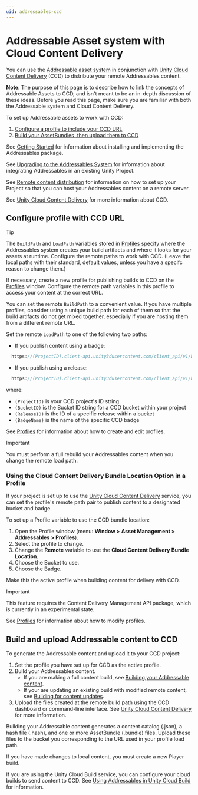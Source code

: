 ```yaml
---
uid: addressables-ccd
---
```


# Addressable Asset system with Cloud Content Delivery

You can use the [Addressable asset system] in conjunction with [Unity Cloud Content Delivery] \(CCD) to distribute your remote Addressables content.

**Note**: The purpose of this page is to describe how to link the concepts of Addressable Assets to CCD, and isn't meant to be an in-depth discussion of these ideas. Before you read this page, make sure you are familiar with both the Addressable system and Cloud Content Delivery.

To set up Addressable assets to work with CCD:
1. [Configure a profile to include your CCD URL]
1. [Build your AssetBundles, then upload them to CCD]

See [Getting Started] for information about installing and implementing the Addressables package.

See [Upgrading to the Addressables System] for information about integrating Addressables in an existing Unity Project.

See [Remote content distribution] for information on how to set up your Project so that you can host your Addressables content on a remote server.

See [Unity Cloud Content Delivery] for more information about CCD.

## Configure profile with CCD URL

> [!TIP]
> The `BuildPath` and `LoadPath` variables stored in [Profiles] specify where the Addressables system creates your build artifacts and where it looks for your assets at runtime. Configure the remote paths to work with CCD. (Leave the local paths with their standard, default values, unless you have a specifc reason to change them.)

If necessary, create a new profile for publishing builds to CCD on the [Profiles] window. Configure the remote path variables in this profile to access your content at the correct URL.

You can set the remote `BuildPath` to a convenient value. If you have multiple profiles, consider using a unique build path for each of them so that the build artifacts do not get mixed together, especially if you are hosting them from a different remote URL.

Set the remote `LoadPath` to one of the following two paths:

* If you publish content using a badge: 

```c#
  https://(ProjectID).client-api.unity3dusercontent.com/client_api/v1/buckets/(BucketID)/release_by_badge/(BadgeName)/entry_by_path/content/?path=

```

* If you publish using a release: 

```c#
  https://(ProjectID).client-api.unity3dusercontent.com/client_api/v1/buckets/(BucketID)/releases/(ReleaseID)/entry_by_path/content/?path=

```

where:
* `(ProjectID)` is your CCD project's ID string
* `(BucketID)` is the Bucket ID string for a CCD bucket within your project
* `(ReleaseID)` is the ID of a specific release within a bucket
* `(BadgeName)` is the name of the specific CCD badge

See [Profiles] for information about how to create and edit profiles.

> [!IMPORTANT]
> You must perform a full rebuild your Addressables content when you change the remote load path. 

<a name="ccd-bundle-location"></a>
### Using the Cloud Content Delivery Bundle Location Option in a Profile

If your project is set up to use the [Unity Cloud Content Delivery] service, you can set the profile's remote path pair to publish content to a designated bucket and badge.

To set up a Profile variable to use the CCD bundle location:

1. Open the Profile window (menu: __Window > Asset Management > Addressables > Profiles__).
2. Select the profile to change.
3. Change the __Remote__ variable to use the __Cloud Content Delivery__ __Bundle Location__. 
4. Choose the Bucket to use.
5. Choose the Badge.

Make this the active profile when building content for delivey with CCD.

> [!Important]
> This feature requires the Content Delivery Management API package, which is currently in an experimental state.

See [Profiles] for information about how to modify profiles.

## Build and upload Addressable content to CCD

To generate the Addressable content and upload it to your CCD project:

1. Set the profile you have set up for CCD as the active profile.
2. Build your Addressables content. 
   * If you are making a full content build, see [Building your Addressable content].
   * If your are updating an existing build with modified remote content, see [Building for content updates].
3. Upload the files created at the remote build path using the CCD dashboard or command-line interface. See [Unity Cloud Content Delivery] for more information.

Building your Addressable content generates a content catalog  (.json), a hash file (.hash), and one or more AssetBundle (.bundle) files. Upload these files to the bucket you corresponding to the URL used in your profile load path.

If you have made changes to local content, you must create a new Player build.

If you are using the Unity Cloud Build service, you can configure your cloud builds to send content to CCD. See [Using Addressables in Unity Cloud Build] for information.


[Getting Started]: xref:addressables-getting-started
[Upgrading to the Addressables System]: xref:addressables-migration
[Remote content distribution]: xref:addressables-remote-content-distribution
[Profiles]: xref:addressables-profiles
[default values]: xref:addressables-profiles#default-path-values
[Addressable Asset system]: xref:addressables-home
[Asset Hosting Services]: ./AddressableAssetsHostingServices.md
[AssetBundles]: xref:AssetBundlesIntro
[Build your AssetBundles, then upload them to CCD]: #build-and-upload-addressable-content-to-ccd
[Building for content updates]: ./ContentUpdateWorkflow.md#building-content-updates
[Building your Addressable content]: xref:addressables-building-content
[Configure a profile to include your CCD URL]: #configure-profile-with-ccd-url
[Marking assets as Addressable]: xref:addressables-getting-started#making-an-asset-addressable
[Unity Cloud Content Delivery]: https://docs.unity3d.com/Manual/UnityCCD.html
[Using Addressables in Unity Cloud Build]: xref:UnityCloudBuildAddressables
[Groups]: xref:addressables-groups
